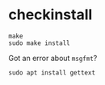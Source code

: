 checkinstall
=============

```
make
sudo make install

```
Got an error about `msgfmt`?

```
sudo apt install gettext
```
